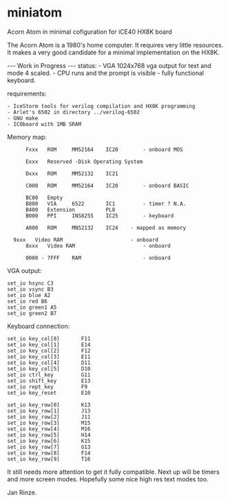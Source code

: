 # miniatom
Acorn Atom in minimal cofiguration for iCE40 HX8K board

The Acorn Atom is a 1980's home computer. It requires very little resources.
It makes a very good candidate for a minimal implementation on the HX8K.

--- Work in Progress ---
status:
	- VGA 1024x768 vga output for text and mode 4 scaled.
	- CPU runs and the prompt is visible
	- fully functional keyboard.

requirements:

	- IceStorm tools for verilog compilation and HX8K programming
	- Arlet's 6502 in directory ../verilog-6502
	- GNU make
	- ICOboard with 1MB SRAM

Memory map:

          Fxxx   ROM     MM52164    IC20        - onboard MOS

          Exxx   Reserved -Disk Operating System

          Dxxx   ROM     MM52132    IC21

          C000   ROM     MM52164    IC20        - onboard BASIC

          BC00   Empty
          B800   VIA     6522	    IC1         - timer ? N.A.
          B400   Extension          PL8
          B000   PPI     INS8255    IC25        - keyboard

          A000   ROM     MN52132    IC24	- mapped as memory

	  9xxx   Video RAM                      - onboard
          8xxx   Video RAM                      - onboard

          0000 - 7FFF    RAM                    - onboard

VGA output:

	set_io hsync C3
	set_io vsync B3
	set_io blue A2
	set_io red B6
	set_io green1 A5
	set_io green2 B7

Keyboard connection:

	set_io key_col[0]       F11
	set_io key_col[1]       E14
	set_io key_col[2]       F12
	set_io key_col[3]       E11
	set_io key_col[4]       D11
	set_io key_col[5]       D10
	set_io ctrl_key         G11
	set_io shift_key        E13
	set_io rept_key         F9
	set_io key_reset        E10

	set_io key_row[0]       K13
	set_io key_row[1]       J13
	set_io key_row[2]       J11
	set_io key_row[3]       M15
	set_io key_row[4]       M16
	set_io key_row[5]       H14
	set_io key_row[6]       K15
	set_io key_row[7]       G13
	set_io key_row[8]       F14
	set_io key_row[9]       T16

		
It still needs more attention to get it fully compatible.
Next up will be timers and more screen modes.
Hopefully some nice high res text modes too.

Jan Rinze.
